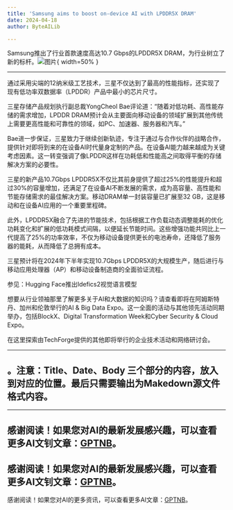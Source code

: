 ```yaml
---
title: 'Samsung aims to boost on-device AI with LPDDR5X DRAM'
date: 2024-04-18
author: ByteAILib

---
```


Samsung推出了行业首款速度高达10.7 Gbps的LPDDR5X DRAM，为行业树立了新的标杆。![图片](https://www.artificialintelligence-news.com/wp-content/uploads/sites/9/2024/04/samsung-lpddr5x-dram-on-device-ai-artificial-intelligenc-optimised.jpg){ width=50% }

---
通过采用尖端的12纳米级工艺技术，三星不仅达到了最高的性能指标，还实现了现有低功率双数据率（LPDDR）产品中最小的芯片尺寸。

三星存储产品规划执行副总裁YongCheol Bae评论道：“随着对低功耗、高性能存储的需求增加，LPDDR DRAM预计会从主要面向移动设备的领域扩展到其他传统上需要更高性能和可靠性的领域，如PC、加速器、服务器和汽车。”

Bae进一步保证，三星致力于继续创新轨迹，专注于通过与合作伙伴的战略合作，提供针对即将到来的在设备AI时代量身定制的产品。在设备AI能力越来越成为关键考虑因素。这一转变强调了像LPDDR这样在功耗低和性能高之间取得平衡的存储解决方案的必要性。

三星的新产品10.7Gbps LPDDR5X不仅比其前身提供了超过25%的性能提升和超过30%的容量增加，还满足了在设备AI不断发展的需求，成为高容量、高性能和节能存储需求的最佳解决方案。移动DRAM单一封装容量已扩展至32 GB，这是移动和在设备AI应用的一个重要里程碑。

此外，LPDDR5X融合了先进的节能技术，包括根据工作负载动态调整能耗的优化功耗变化和扩展的低功耗模式间隔，以便延长节能时间。这些增强功能共同比上一代提高了25%的功率效率，不仅为移动设备提供更长的电池寿命，还降低了服务器的能耗，从而降低了总拥有成本。

三星预计将在2024年下半年实现10.7Gbps LPDDR5X的大规模生产，随后进行与移动应用处理器（AP）和移动设备制造商的全面验证流程。


参见：Hugging Face推出Idefics2视觉语言模型

想要从行业领袖那里了解更多关于AI和大数据的知识吗？请查看即将在阿姆斯特丹、加州和伦敦举行的AI & Big Data Expo。这一全面的活动与其他领先活动同期举办，包括BlockX、Digital Transformation Week和Cyber Security & Cloud Expo。

在这里探索由TechForge提供的其他即将举行的企业技术活动和网络研讨会。

---

。注意：Title、Date、Body 三个部分的内容，放入到对应的位置。最后只需要输出为Makedown源文件格式内容。
---

---
感谢阅读！如果您对AI的最新发展感兴趣，可以查看更多AI文钊文章：[GPTNB](https://gptnb.com)。
---
感谢阅读！如果您对AI的最新发展感兴趣，可以查看更多AI文钊文章：[GPTNB](https://gptnb.com)。
---
感谢阅读！如果您对AI的更多资讯，可以查看更多AI文章：[GPTNB](https://gptnb.com)。